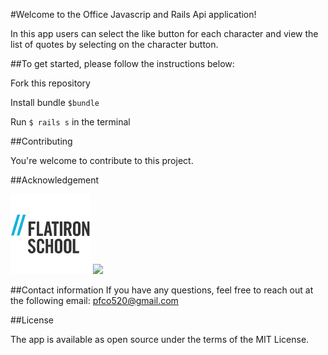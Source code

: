 
#Welcome to the Office Javascrip and Rails Api application! 

In this app users can select the like button for each character and view the list of quotes by selecting on the character button. 

##To get started, please follow the instructions below:

Fork this repository 

Install bundle `$bundle`

Run `$ rails s` in the terminal

##Contributing

You're welcome to contribute to this project. 

##Acknowledgement

![](images/flatiron_img.png)
![](images/.png)

##Contact information
If you have any questions, feel free to reach out at the following email:
pfco520@gmail.com

##License

The app is available as open source under the terms of the MIT License.
